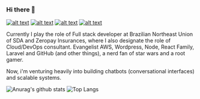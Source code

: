 ### Hi there 👋



[![alt text](https://img.shields.io/badge/-@meirinaldojunior-220c5a?style=flat-square&logo=Instagram&logoColor=white&link=https://instagram.com/meirinaldojunior/ "badge instagram")](https://instagram.com/meirinaldojunior/) [![alt text](https://img.shields.io/badge/-@meirinaldojr-220c5a?style=flat-square&logo=Twitter&logoColor=white&link=https://twitter.com/MeirinaldoJr "badge twitter")](https://twitter.com/MeirinaldoJr) [![alt text](https://img.shields.io/badge/-Meirinaldo%20Junior-220c5a?style=flat-square&logo=Linkedin&logoColor=white&link=https://www.linkedin.com/in/meirinaldojunior/ "badge linkedin")](https://www.linkedin.com/in/meirinaldojunior/) [![alt text](https://img.shields.io/badge/-meirinaldo.junior0@gmail.com-220c5a?style=flat-square&logo=Gmail&logoColor=white&link=mailto:meirinaldo.junior0@gmail.com "badge email")](mailto:meirinaldo.junior0@gmail.com)

Currently I play the role of Full stack developer at Brazilian Northeast Union of SDA and Zeropay Insurances, where I also designate the role of Cloud/DevOps consultant. Evangelist AWS, Wordpress, Node, React Family, Laravel and GitHub (and other things), a nerd fan of star wars and a root gamer.

Now, i'm venturing heavily into building chatbots (conversational interfaces) and scalable systems.


![Anurag's github stats](https://github-readme-stats.vercel.app/api?username=meirinaldojunior&count_private=true&include_all_commits=1&show_icons=1&theme=onedark)
![Top Langs](https://github-readme-stats.vercel.app/api/top-langs/?username=meirinaldojunior&layout=compact&theme=onedark&count_private=true&&hide=java)
